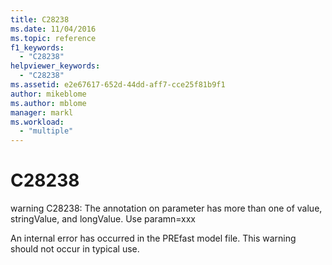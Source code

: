 ```yaml
---
title: C28238
ms.date: 11/04/2016
ms.topic: reference
f1_keywords:
  - "C28238"
helpviewer_keywords:
  - "C28238"
ms.assetid: e2e67617-652d-44dd-aff7-cce25f81b9f1
author: mikeblome
ms.author: mblome
manager: markl
ms.workload:
  - "multiple"
---
```

# C28238
warning C28238: The annotation on parameter has more than one of value, stringValue, and longValue. Use paramn=xxx

 An internal error has occurred in the PREfast model file. This warning should not occur in typical use.